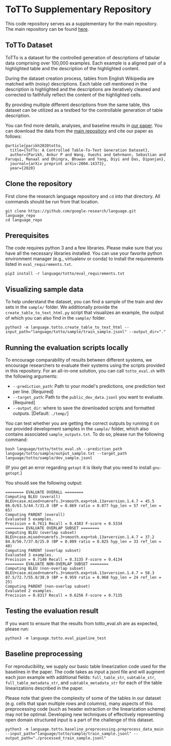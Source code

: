 # ToTTo Supplementary Repository

This code repository serves as a supplementary for the main repository. The main repository can be found [here](https://github.com/google-research-datasets/ToTTo/).

## ToTTo Dataset

ToTTo is a dataset for the controlled generation of descriptions of tabular data comprising over 100,000 examples. Each example is a aligned pair of a highlighted table and the description of the highlighted content.

During the dataset creation process, tables from English Wikipedia are matched with (noisy) descriptions. Each table cell mentioned in the description is highlighted and the descriptions are iteratively cleaned and corrected to faithfully reflect the content of the highlighted cells.

By providing multiple different descriptions from the same table, this dataset can be utilized as a testbed for the controllable generation of table description.

You can find more details, analyses, and baseline results in [our paper](https://arxiv.org/abs/2004.14373). You can download the data from the [main repository](https://github.com/google-research-datasets/ToTTo/) and cite our paper as follows:

```
@article{parikh2020totto,
  title={ToTTo: A Controlled Table-To-Text Generation Dataset},
  author={Parikh, Ankur P and Wang, Xuezhi and Gehrmann, Sebastian and Faruqui, Manaal and Dhingra, Bhuwan and Yang, Diyi and Das, Dipanjan},
  journal={arXiv preprint arXiv:2004.14373},
  year={2020}
```

## Clone the repository
First clone the research language repository and `cd` into that directory. All
commands should be run from that location.

```
git clone https://github.com/google-research/language.git language_repo
cd language_repo
```

## Prerequisites

The code requires python 3 and a few libraries. Please make sure that you have all the necessary libraries installed. You can use your favorite python environment manager (e.g., virtualenv or conda) to install the requirements listed in `eval_requirements.txt`.
```
pip3 install -r language/totto/eval_requirements.txt
```



## Visualizing sample data

To help understand the dataset, you can find a sample of the train and dev sets in the `sample/` folder. We additionally provide the `create_table_to_text_html.py` script that visualizes an example, the output of which you can also find in the `sample/` folder.

```
python3 -m language.totto.create_table_to_text_html --input_path="language/totto/sample/train_sample.jsonl" --output_dir="."
```

## Running the evaluation scripts locally

To encourage comparability of results between different systems, we encourage researchers to evaluate their systems using the scripts provided in this repository. For an all-in-one solution, you can call `totto_eval.sh` with the following arguments:

- `--prediction_path`: Path to your model's predictions, one prediction text per line. [Required]
- `--target_path`: Path to the `public_dev_data.jsonl` you want to evaluate. [Required]
- `--output_dir`: where to save the downloaded scripts and formatted outputs. [Default: `./temp/`]


You can test whether you are getting the correct outputs by running it on our provided development samples in the `sample/` folder, which also contains associated `sample_outputs.txt`. To do so, please run the following command:

```
bash language/totto/totto_eval.sh --prediction_path language/totto/sample/output_sample.txt --target_path language/totto/sample/dev_sample.jsonl
```
(If you get an error regarding `getopt` it is likely that you need to install `gnu-getopt`.)

You should see the following output:

```
======== EVALUATE OVERALL ========
Computing BLEU (overall)
BLEU+case.mixed+numrefs.3+smooth.exp+tok.13a+version.1.4.7 = 45.5 86.0/63.5/44.7/31.0 (BP = 0.869 ratio = 0.877 hyp_len = 57 ref_len = 65)
Computing PARENT (overall)
Evaluated 5 examples.
Precision = 0.7611 Recall = 0.4383 F-score = 0.5334
======== EVALUATE OVERLAP SUBSET ========
Computing BLEU (overlap subset)
BLEU+case.mixed+numrefs.3+smooth.exp+tok.13a+version.1.4.7 = 37.2 84.8/56.7/37.0/25.0 (BP = 0.809 ratio = 0.825 hyp_len = 33 ref_len = 40)
Computing PARENT (overlap subset)
Evaluated 3 examples.
Precision = 0.7140 Recall = 0.3135 F-score = 0.4134
======== EVALUATE NON-OVERLAP SUBSET ========
Computing BLEU (non-overlap subset)
BLEU+case.mixed+numrefs.3+smooth.exp+tok.13a+version.1.4.7 = 58.3 87.5/72.7/55.0/38.9 (BP = 0.959 ratio = 0.960 hyp_len = 24 ref_len = 25)
Computing PARENT (non-overlap subset)
Evaluated 2 examples.
Precision = 0.8317 Recall = 0.6256 F-score = 0.7135
```

## Testing the evaluation result

If you want to ensure that the results from totto_eval.sh are as expected, please run:

```
python3 -m language.totto.eval_pipeline_test
```

## Baseline preprocessing
For reproducibility, we supply our basic table linearization code used for the baselines in the paper. The code takes as input a jsonl file and will augment each json example with additional fields: `full_table_str`, `subtable_str`, `full_table_metadata_str`, and `subtable_metadata_str` for each of the table linearizations described in the paper.

Please note that given the complexity of some of the tables in our dataset (e.g. cells that span multiple rows and columns), many aspects of this preprocessing code (such as header extraction or the linearization scheme) may not be optimal. Developing new techniques of effectively representing open domain structured input is a part of the challenge of this dataset.

```
python3 -m language.totto.baseline_preprocessing.preprocess_data_main --input_path="language/totto/sample/train_sample.jsonl" --output_path="./processed_train_sample.jsonl"
```
